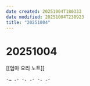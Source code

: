 ```yaml
---
date created: 20251004T180333
date modified: 20251004T230923
title: "20251004"
---
```


# 20251004

[[엄마 요리 노트]]

```text
-… .- -. .- -. .-
```